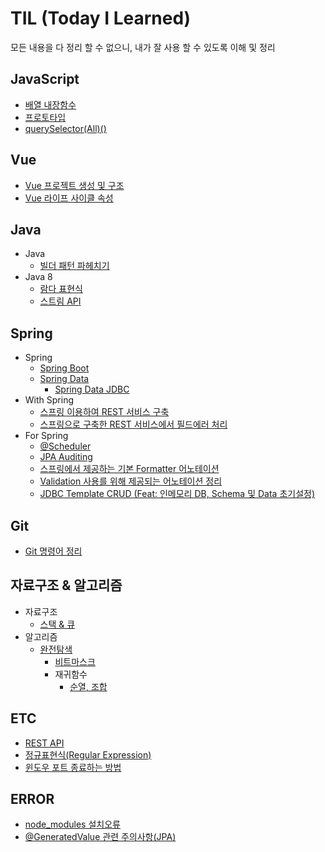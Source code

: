 # TIL (Today I Learned)
모든 내용을 다 정리 할 수 없으니, 내가 잘 사용 할 수 있도록 이해 및 정리

## JavaScript
+ [배열 내장함수](javascript/배열-내장함수.md)
+ [프로토타입](javascript/프로토타입.md)
+ [querySelector(All)()](javascript/querySelector(All).md)

## Vue
+ [Vue 프로젝트 생성 및 구조](vue/vue-프로젝트-생성-및-구조.md)
+ [Vue 라이프 사이클 속성](vue/vue-라이프-사이클-속성.md)

## Java
+ Java
	+ [빌더 패턴 파헤치기](java/빌더-패턴.md)
+ Java 8
	+ [람다 표현식](java8/람다-표현식.md)
	+ [스트림 API](java8/스트림-API.md)

## Spring
+ Spring
	+ [Spring Boot](spring/springBoot.md)
	+ [Spring Data](spring/springData.md)
		+ [Spring Data JDBC](spring/springData/springDataJdbc.md)
+ With Spring 
	+ [스프링 이용하여 REST 서비스 구축](withForSpring/스프링-이용하여-REST-서비스-구축.md)
	+ [스프링으로 구축한 REST 서비스에서 필드에러 처리](withForSpring/스프링으로-구축한-REST-서비스에서-필드에러-처리.md)
+ For Spring
	+ [@Scheduler](withForSpring/@Scheduler.md)
	+ [JPA Auditing](withForSpring/JPA-Auditing.md)
	+ [스프링에서 제공하는 기본 Formatter 어노테이션](withForSpring/스프링에서-제공하는-기본-Formatter-어노테이션.md)
	+ [Validation 사용를 위해 제공되는 어노테이션 정리](withForSpring/Validation-사용을-위해-제공되는-어노테이션-정리.md)
	+ [JDBC Template CRUD (Feat: 인메모리 DB, Schema 및 Data 초기설정)](withForSpring/JDBC-Template-CRUD(Feat-인메모리-DB-Schema-및-Data-초기설정).md)

## Git
+ [Git 명령어 정리](git/git.md)

## 자료구조 & 알고리즘
+ 자료구조
	+ [스택 & 큐](dataStructure&algorithm/dataStructure/stack%26queue.md)
+ 알고리즘
	+ [완전탐색](dataStructure&algorithm/algorithm/brute-force-search.md)
		+ [비트마스크](dataStructure&algorithm/algorithm/bruteForceSearch/bitmask.md)
		+ 재귀함수
			+ [순열, 조합](dataStructure%26algorithm/algorithm/bruteForceSearch/recursiveFunction/permutaion%26combination.md)
		<!--+ [그래프 탐색 기법 DFS, BFS]()-->
	
## ETC
+ [REST API](etc/restApi.md)
+ [정규표현식(Regular Expression)](etc/patternMatching.md)
+ [윈도우 포트 종료하는 방법](etc/윈도우-포트-종료하는-방법.md)

## ERROR
+ [node_modules 설치오류](error/node_modules-설치오류.md)
+ [@GeneratedValue 관련 주의사항(JPA)](error/@GeneratedValue-관련-주의사항.md)

